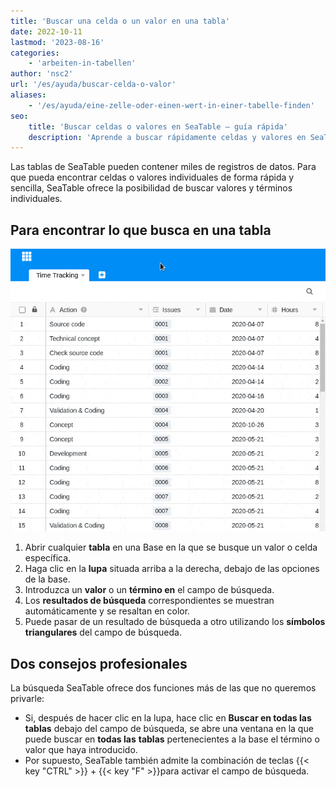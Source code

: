 ```yaml
---
title: 'Buscar una celda o un valor en una tabla'
date: 2022-10-11
lastmod: '2023-08-16'
categories:
    - 'arbeiten-in-tabellen'
author: 'nsc2'
url: '/es/ayuda/buscar-celda-o-valor'
aliases:
    - '/es/ayuda/eine-zelle-oder-einen-wert-in-einer-tabelle-finden'
seo:
    title: 'Buscar celdas o valores en SeaTable – guía rápida'
    description: 'Aprende a buscar rápidamente celdas y valores en SeaTable con la barra de búsqueda, atajos y consejos para navegar tus tablas fácilmente.'
---
```


Las tablas de SeaTable pueden contener miles de registros de datos. Para que pueda encontrar celdas o valores individuales de forma rápida y sencilla, SeaTable ofrece la posibilidad de buscar valores y términos individuales.

## Para encontrar lo que busca en una tabla

![Buscar una celda o un valor en una tabla](images/Finding-a-cell-or-value-in-a-table-in-SeTable.gif)

1. Abrir cualquier **tabla** en una Base en la que se busque un valor o celda específica.
2. Haga clic en la **lupa** situada arriba a la derecha, debajo de las opciones de la base.
3. Introduzca un **valor** o un **término en** el campo de búsqueda.
4. Los **resultados de búsqueda** correspondientes se muestran automáticamente y se resaltan en color.
5. Puede pasar de un resultado de búsqueda a otro utilizando los **símbolos triangulares** del campo de búsqueda.

## Dos consejos profesionales

La búsqueda SeaTable ofrece dos funciones más de las que no queremos privarle:

- Si, después de hacer clic en la lupa, hace clic en **Buscar en todas las tablas** debajo del campo de búsqueda, se abre una ventana en la que puede buscar en **todas las** **tablas** pertenecientes a la base el término o valor que haya introducido.
- Por supuesto, SeaTable también admite la combinación de teclas {{< key "CTRL" >}} + {{< key "F" >}}para activar el campo de búsqueda.
